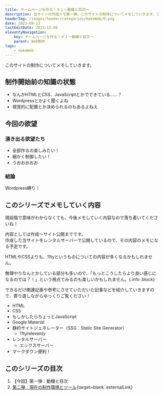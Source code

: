 ```yaml
---
title: ホームページを作る！＃１〜動機と目次〜
description: 当サイトの作成メモ第一弾。このサイトの制作についてメモしていきます。このサイトを作った動機やシリーズ記事の目次を公開しています。
headerImg: /images/header/categories/makeWeb/0.png
date: 2023-09-13
lastEditDate: 2023-12-09
eleventyNavigation:
    key: ホームページを作る！＃１〜動機と目次〜
    parent: Web制作
tags:
    - makeWeb
---
```


このサイトの制作についてメモしていきます。    

## 制作開始前の知識の状態
- なんかHTMLとCSS、JavaScriptとかでできている……？
- Wordpressとかよく聞くよね
- 視覚的に配置とか決められるのもあるよねえ

## 今回の欲望

### 湧き出る欲望たち
- 全部作るの楽しみたい！
- 細かく制御したい！
- うおおおおお

### 結論
Wordpress縛り！

## このシリーズでメモしていく内容
現段階で意味がわからなくても、今後メモしていく内容なので落ち着いてくださいね！  

内容としては作成〜サイト公開までです。  
作成した当サイトをレンタルサーバーで公開しているので、その内容のメモになる予定です。  

HTMLやCSSよりも、11tyというものについての内容が多くなるかもしれません。  

無理やりなんとかしている部分も多いので、「もっとこうしたらより良い感じになるのでは？！」という視点でみるのも楽しいかもしれません。{.info .block}  

できるだけ関連記事や参考にさせていただいた記事などを紹介していきますので、寄り道しながらゆっくりご覧ください！  

- HTML
- CSS
- もしかしたらちょっとJavaScript
- Google Material
- 静的サイトジェネレーター（SSG：Static Site Generator）
  - 11ty/eleventy
- レンタルサーバー
  - エックスサーバー
- マークダウン便利！

## このシリーズの目次
1. 【今回】第一弾：動機と目次 
2. [第二弾：現在の制作環境とツール](/categories/makeWeb/1/){target=blank .externalLink}  
